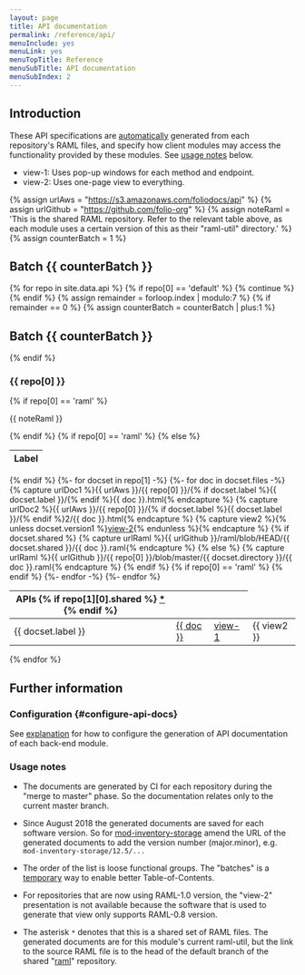 ```yaml
---
layout: page
title: API documentation
permalink: /reference/api/
menuInclude: yes
menuLink: yes
menuTopTitle: Reference
menuSubTitle: API documentation
menuSubIndex: 2
---
```


## Introduction

These API specifications are [automatically](#configure-api-docs) generated from each repository's
RAML files, and specify how client modules may
access the functionality provided by these modules.
See [usage notes](#usage-notes) below.

* view-1: Uses pop-up windows for each method and endpoint.
* view-2: Uses one-page view to everything.

{% assign urlAws = "https://s3.amazonaws.com/foliodocs/api" %}
{% assign urlGithub = "https://github.com/folio-org" %}
{% assign noteRaml = 'This is the shared RAML repository. Refer to the relevant table above, as each module uses a certain version of this as their "raml-util" directory.' %}
{% assign counterBatch = 1 %}

<h2 id="batch-{{ counterBatch }}"> Batch {{ counterBatch }} </h2>
{% for repo in site.data.api %}
{% if repo[0] == 'default' %} {% continue %} {% endif %}
{% assign remainder = forloop.index | modulo:7 %}
{% if remainder == 0 %}
  {% assign counterBatch = counterBatch | plus:1 %}
  <h2 id="batch-{{ counterBatch }}"> Batch {{ counterBatch }} </h2>
{% endif %}
<h3 id="{{ repo[0] }}"> {{ repo[0] }} </h3>
{% if repo[0] == 'raml' %}<p>{{ noteRaml }}</p>{% endif %}
{% if repo[0] == 'raml' %}
<table class="api apilabel">
  <thead>
    <tr>
      <th class="label" title="Label">Label</th>
{% else %}
<table class="api">
  <thead>
    <tr>
{% endif %}
      <th class="raml" title="APIs and link to RAML source">
        APIs {% if repo[1][0].shared %} <a href="#usage-notes"> * </a>{% endif %}
      </th>
      <th class="view" title="View 1: using raml2html"></th>
      <th class="view" title="View 2: using raml-fleece"></th>
    </tr>
  </thead>
  <tbody>
  {%- for docset in repo[1] -%}
    {%- for doc in docset.files -%}
      {% capture urlDoc1 %}{{ urlAws }}/{{ repo[0] }}/{% if docset.label %}{{ docset.label }}/{% endif %}{{ doc }}.html{% endcapture %}
      {% capture urlDoc2 %}{{ urlAws }}/{{ repo[0] }}/{% if docset.label %}{{ docset.label }}/{% endif %}2/{{ doc }}.html{% endcapture %}
      {% capture view2 %}{% unless docset.version1 %}<a href="{{ urlDoc2 }}">view-2</a>{% endunless %}{% endcapture %}
      {% if docset.shared %}
        {% capture urlRaml %}{{ urlGithub }}/raml/blob/HEAD/{{ docset.shared }}/{{ doc }}.raml{% endcapture %}
      {% else %}
        {% capture urlRaml %}{{ urlGithub }}/{{ repo[0] }}/blob/master/{{ docset.directory }}/{{ doc }}.raml{% endcapture %}
      {% endif %}
    <tr>
{% if repo[0] == 'raml' %}
      <td> {{ docset.label }} </td>
{% endif %}
      <td> <a href="{{ urlRaml }}">{{ doc }}</a> </td>
      <td class="view"> <a href="{{ urlDoc1 }}">view-1</a> </td>
      <td class="view"> {{ view2 }} </td>
    </tr>
    {%- endfor -%}
  {%- endfor %}
  </tbody>
</table>
{% endfor %}

## Further information

### Configuration {#configure-api-docs}

See [explanation](/faqs/how-to-configure-api-doc-generation/) for how to configure the generation of API documentation of each back-end module.

### Usage notes

* The documents are generated by CI for each repository during the "merge to master" phase.
So the documentation relates only to the current master branch.

* Since August 2018 the generated documents are saved for each software version.
So for [mod-inventory-storage](#mod-inventory-storage) amend the URL of the generated documents to add the version number (major.minor), e.g. `mod-inventory-storage/12.5/...`

* The order of the list is loose functional groups.
The "batches" is a [temporary](https://issues.folio.org/browse/FOLIO-1592) way to enable better Table-of-Contents.

* For repositories that are now using RAML-1.0 version, the "view-2" presentation is not available because the software that is used to generate that view only supports RAML-0.8 version.

* The asterisk `*` denotes that this is a shared set of RAML files.
The generated documents are for this module's current raml-util, but the link to the source RAML file is to the head of the default branch of the shared
"[raml](#raml)" repository.

